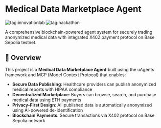 # Medical Data Marketplace Agent
![tag:innovationlab](https://img.shields.io/badge/innovationlab-3D8BD3)
![tag:hackathon](https://img.shields.io/badge/hackathon-5F43F1)


A comprehensive blockchain-powered agent system for securely trading anonymized medical data with integrated X402 payment protocol on Base Sepolia testnet.

## 🌟 Overview

This project is a **Medical Data Marketplace Agent** built using the uAgents framework and MCP (Model Context Protocol) that enables:

- **Secure Data Publishing**: Healthcare providers can publish anonymized medical reports with HIPAA compliance
- **Decentralized Marketplace**: Buyers can browse, search, and purchase medical data using ETH payments
- **Privacy-First Design**: All published data is automatically anonymized using AI-powered de-identification
- **Blockchain Payments**: Secure transactions via X402 protocol on Base Sepolia network
